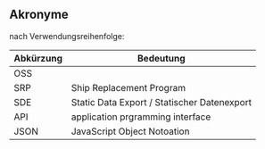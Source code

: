## Akronyme

nach Verwendungsreihenfolge:

| Abkürzung | Bedeutung |
|---|---|
| OSS | |
| SRP | Ship Replacement Program |
| SDE | Static Data Export / Statischer Datenexport |
| API | application prgramming interface |
| JSON | JavaScript Object Notoation |
